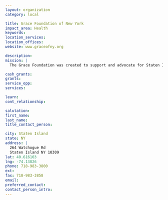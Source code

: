 ```yaml
---
layout: organization
category: local

title: Grace Foundation of New York
impact_area: Health
keywords: 
location_services: 
location_offices: 
website: www.graceofny.org

description: 
mission: |
  The Grace Foundation was created to support and advocate for Staten Island and Brooklyn families of children diagnosed with autistic spectrum disorders. This support takes the form of social, educational and information resources. We take a proactive role with families, professionals and government officials in the development and advancement of education policies and programs that deal specifically with autism/pervasive developmental disorder (PDD). 

cash_grants: 
grants: 
service_opp: 
services: 

learn: 
cont_relationship: 

salutation: 
first_name: 
last_name: 
title_contact_person: 

city: Staten Island
state: NY
address: |
  264 Watchogue Rd     
  Staten Island NY 10309
lat: 40.616103
lng: -74.13826
phone: 718-983-3800
ext: 
fax: 718-983-3858
email: 
preferred_contact: 
contact_person_intro: 
---
```

